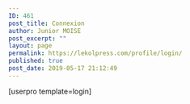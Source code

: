 ```yaml
---
ID: 461
post_title: Connexion
author: Junior MOISE
post_excerpt: ""
layout: page
permalink: https://lekolpress.com/profile/login/
published: true
post_date: 2019-05-17 21:12:49
---
```

[userpro template=login]